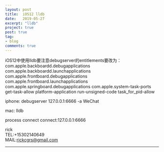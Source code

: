 ```yaml
---
layout: post
title:  iOS12 lldb
date:   2019-05-27
excerpt: "lldb"
project: true
post: true
tag:
- blog
comments: true
---
```

 
    
<center> </center>
 iOS12中使用lldb要注意debugserver的entitlements要改为： 
 
 <?xml version="1.0" encoding="UTF-8"?> 
 <!DOCTYPE plist PUBLIC "-//Apple//DTD PLIST 1.0//EN"  "http://www.apple.com/DTDs/PropertyList-1.0.dtd"> 
 <plist version="1.0"> 
 <dict> 
 <key>com.apple.backboardd.debugapplications</key> 
 <true/> 
 <key>com.apple.backboardd.launchapplications</key> 
 <true/> 
 <key>com.apple.frontboard.debugapplications</key> 
 <true/> 
 <key>com.apple.frontboard.launchapplications</key> 
 <true/> 
 <key>com.apple.springboard.debugapplications</key> 
 <true/> 
 <key>com.apple.system-task-ports</key> 
 <true/> 
 <key>get-task-allow</key> 
 <true/> 
 <key>platform-application</key> 
 <true/> 
 <key>run-unsigned-code</key> 
 <true/> 
 <key>task_for_pid-allow</key> 
 <true/> 
 </dict> 
 </plist> 
 <p>
 iphone: debugserver 127.0.0.1:6666 -a WeChat<p>
 
 mac: lldb<p>
 process connect connect:127.0.0.1:6666<p>
 

     
rick   
TEL:+15302140649    
MAIL:rickcgrs@gmail.com  

 
 
 

---
 

 
 
 
